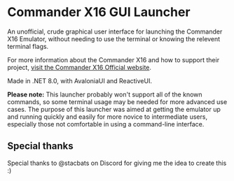 # Commander X16 GUI Launcher
An unofficial, crude graphical user interface for launching the Commander X16 Emulator, without needing to use the terminal or knowing the relevent terminal flags.

For more information about the Commander X16 and how to support their project, [visit the Commander X16 Official website](https://www.commanderx16.com/).

Made in .NET 8.0, with AvaloniaUI and ReactiveUI.

**Please note:** This launcher probably won't support all of the known commands, so some terminal usage may be needed for more advanced use cases. The purpose of this launcher was aimed at getting the emulator up and running quickly and easily for more novice to intermediate users, especially those not comfortable in using a command-line interface.

## Special thanks
Special thanks to @stacbats on Discord for giving me the idea to create this :)
